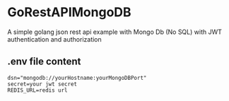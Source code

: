 # GoRestAPIMongoDB
A simple golang json rest api example with Mongo Db (No SQL) with JWT authentication and authorization


## .env file content
```
dsn="mongodb://yourHostname:yourMongoDBPort"
secret=your jwt secret
REDIS_URL=redis url
```